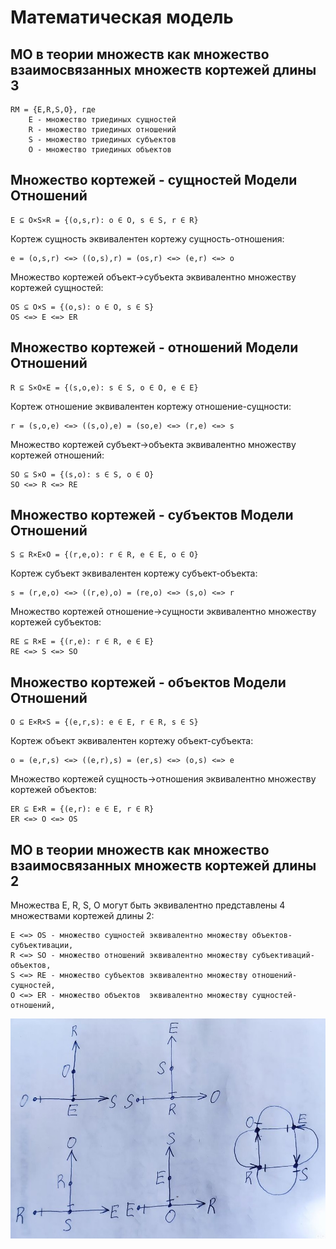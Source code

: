 # Математическая модель

## МО в теории множеств как множество взаимосвязанных множеств кортежей длины 3

    RM = {E,R,S,O}, где
        E - множество триединых сущностей
        R - множество триединых отношений
        S - множество триединых субъектов
        O - множество триединых объектов

## Множество кортежей - сущностей Модели Отношений

    E ⊆ O×S×R = {(o,s,r): o ∈ O, s ∈ S, r ∈ R}

Кортеж сущность эквивалентен кортежу сущность-отношения:

    e = (o,s,r) <=> ((o,s),r) = (os,r) <=> (e,r) <=> o

Множество кортежей объект->субъекта эквивалентно множеству кортежей сущностей:

    OS ⊆ O×S = {(o,s): o ∈ O, s ∈ S}
    OS <=> E <=> ER

## Множество кортежей - отношений Модели Отношений

    R ⊆ S×O×E = {(s,o,e): s ∈ S, o ∈ O, e ∈ E}

Кортеж отношение эквивалентен кортежу отношение-сущности:

    r = (s,o,e) <=> ((s,o),e) = (so,e) <=> (r,e) <=> s

Множество кортежей субъект->объекта эквивалентно множеству кортежей отношений:

    SO ⊆ S×O = {(s,o): s ∈ S, o ∈ O}
    SO <=> R <=> RE

## Множество кортежей - субъектов Модели Отношений

    S ⊆ R×E×O = {(r,e,o): r ∈ R, e ∈ E, o ∈ O}

Кортеж субъект эквивалентен кортежу субъект-объекта:

    s = (r,e,o) <=> ((r,e),o) = (re,o) <=> (s,o) <=> r

Множество кортежей отношение->сущности эквивалентно множеству кортежей субъектов:

    RE ⊆ R×E = {(r,e): r ∈ R, e ∈ E}
    RE <=> S <=> SO

## Множество кортежей - объектов Модели Отношений
    
    O ⊆ E×R×S = {(e,r,s): e ∈ E, r ∈ R, s ∈ S}

Кортеж объект эквивалентен кортежу объект-субъекта:

    o = (e,r,s) <=> ((e,r),s) = (er,s) <=> (o,s) <=> e

Множество кортежей сущность->отношения эквивалентно множеству кортежей объектов:

    ER ⊆ E×R = {(e,r): e ∈ E, r ∈ R}
    ER <=> O <=> OS

## МО в теории множеств как множество взаимосвязанных множеств кортежей длины 2

Множества E, R, S, O могут быть эквивалентно представлены 4 множествами кортежей длины 2:

    E <=> OS - множество сущностей эквивалентно множеству объектов-субъективации,
    R <=> SO - множество отношений эквивалентно множеству субъективаций-объектов,
    S <=> RE - множество субъектов эквивалентно множеству отношений-сущностей,
    O <=> ER - множество объектов  эквивалентно множеству сущностей-отношений,

<img src="set_3_to_2.jpg">
